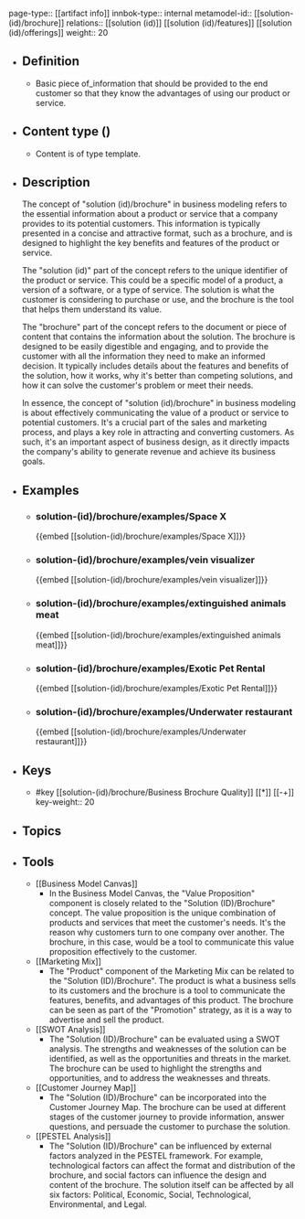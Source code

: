 page-type:: [[artifact info]]
innbok-type:: internal
metamodel-id:: [[solution-(id)/brochure]]
relations:: [[solution (id)]] [[solution (id)/features]] [[solution (id)/offerings]]
weight:: 20

- ## Definition
  - Basic piece of_information that should be provided to the end customer so that they know the advantages of using our product or service.
- ## Content type ()
  - Content is of type template.
  
- ## Description
  The concept of "solution (id)/brochure" in business modeling refers to the essential information about a product or service that a company provides to its potential customers. This information is typically presented in a concise and attractive format, such as a brochure, and is designed to highlight the key benefits and features of the product or service.
  
  The "solution (id)" part of the concept refers to the unique identifier of the product or service. This could be a specific model of a product, a version of a software, or a type of service. The solution is what the customer is considering to purchase or use, and the brochure is the tool that helps them understand its value.
  
  The "brochure" part of the concept refers to the document or piece of content that contains the information about the solution. The brochure is designed to be easily digestible and engaging, and to provide the customer with all the information they need to make an informed decision. It typically includes details about the features and benefits of the solution, how it works, why it's better than competing solutions, and how it can solve the customer's problem or meet their needs.
  
  In essence, the concept of "solution (id)/brochure" in business modeling is about effectively communicating the value of a product or service to potential customers. It's a crucial part of the sales and marketing process, and plays a key role in attracting and converting customers. As such, it's an important aspect of business design, as it directly impacts the company's ability to generate revenue and achieve its business goals.
- ## Examples
  - ### solution-(id)/brochure/examples/Space X
    {{embed [[solution-(id)/brochure/examples/Space X]]}}
  - ### solution-(id)/brochure/examples/vein visualizer
    {{embed [[solution-(id)/brochure/examples/vein visualizer]]}}
  - ### solution-(id)/brochure/examples/extinguished animals meat
    {{embed [[solution-(id)/brochure/examples/extinguished animals meat]]}}
  - ### solution-(id)/brochure/examples/Exotic Pet Rental
    {{embed [[solution-(id)/brochure/examples/Exotic Pet Rental]]}}
  - ### solution-(id)/brochure/examples/Underwater restaurant
    {{embed [[solution-(id)/brochure/examples/Underwater restaurant]]}}
  
- ## Keys
  - #key [[solution-(id)/brochure/Business Brochure Quality]] [[*]] [[-+]]
    key-weight:: 20
- ## Topics
  
- ## Tools
  - [[Business Model Canvas]]
    - In the Business Model Canvas, the "Value Proposition" component is closely related to the "Solution (ID)/Brochure" concept. The value proposition is the unique combination of products and services that meet the customer's needs. It's the reason why customers turn to one company over another. The brochure, in this case, would be a tool to communicate this value proposition effectively to the customer.
  - [[Marketing Mix]]
    - The "Product" component of the Marketing Mix can be related to the "Solution (ID)/Brochure". The product is what a business sells to its customers and the brochure is a tool to communicate the features, benefits, and advantages of this product. The brochure can be seen as part of the "Promotion" strategy, as it is a way to advertise and sell the product.
  - [[SWOT Analysis]]
    - The "Solution (ID)/Brochure" can be evaluated using a SWOT analysis. The strengths and weaknesses of the solution can be identified, as well as the opportunities and threats in the market. The brochure can be used to highlight the strengths and opportunities, and to address the weaknesses and threats.
  - [[Customer Journey Map]]
    - The "Solution (ID)/Brochure" can be incorporated into the Customer Journey Map. The brochure can be used at different stages of the customer journey to provide information, answer questions, and persuade the customer to purchase the solution.
  - [[PESTEL Analysis]]
    - The "Solution (ID)/Brochure" can be influenced by external factors analyzed in the PESTEL framework. For example, technological factors can affect the format and distribution of the brochure, and social factors can influence the design and content of the brochure. The solution itself can be affected by all six factors: Political, Economic, Social, Technological, Environmental, and Legal.

